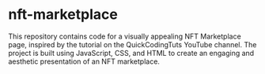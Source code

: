 # nft-marketplace
This repository contains code for a visually appealing NFT Marketplace page, inspired by the tutorial on the QuickCodingTuts YouTube channel. The project is built using JavaScript, CSS, and HTML to create an engaging and aesthetic presentation of an NFT marketplace.
